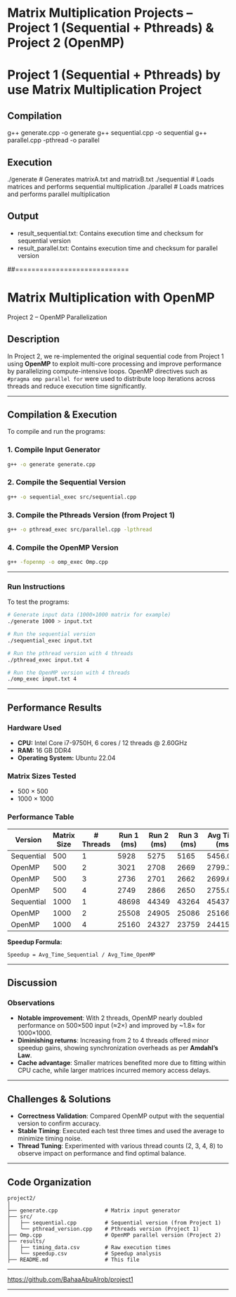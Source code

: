# Matrix Multiplication Projects – Project 1 (Sequential + Pthreads) & Project 2 (OpenMP)

# Project 1 (Sequential + Pthreads) by use Matrix Multiplication Project

## Compilation
g++ generate.cpp -o generate
g++ sequential.cpp -o sequential
g++ parallel.cpp -pthread -o parallel

## Execution
./generate      # Generates matrixA.txt and matrixB.txt
./sequential    # Loads matrices and performs sequential multiplication
./parallel      # Loads matrices and performs parallel multiplication

## Output
- result_sequential.txt: Contains execution time and checksum for sequential version
- result_parallel.txt:   Contains execution time and checksum for parallel version

##============================


Matrix Multiplication with OpenMP
==============================

Project 2 – OpenMP Parallelization

##  Description

In Project 2, we re-implemented the original sequential code from Project 1 using **OpenMP** to exploit multi-core processing and improve performance by parallelizing compute-intensive loops. OpenMP directives such as `#pragma omp parallel for` were used to distribute loop iterations across threads and reduce execution time significantly.

---

##  Compilation & Execution

To compile and run the programs:

### 1. Compile Input Generator
```bash
g++ -o generate generate.cpp
```

### 2. Compile the Sequential Version
```bash
g++ -o sequential_exec src/sequential.cpp
```

### 3. Compile the Pthreads Version (from Project 1)
```bash
g++ -o pthread_exec src/parallel.cpp -lpthread
```

### 4. Compile the OpenMP Version
```bash
g++ -fopenmp -o omp_exec Omp.cpp
```

---

###  Run Instructions

To test the programs:

```bash
# Generate input data (1000×1000 matrix for example)
./generate 1000 > input.txt

# Run the sequential version
./sequential_exec input.txt

# Run the pthread version with 4 threads
./pthread_exec input.txt 4

# Run the OpenMP version with 4 threads
./omp_exec input.txt 4
```

---

##  Performance Results


###  Hardware Used

- **CPU:** Intel Core i7-9750H, 6 cores / 12 threads @ 2.60GHz  
- **RAM:** 16 GB DDR4  
- **Operating System:** Ubuntu 22.04

###  Matrix Sizes Tested

- 500 × 500  
- 1000 × 1000

###  Performance Table

| Version      | Matrix Size | # Threads | Run 1 (ms) | Run 2 (ms) | Run 3 (ms) | Avg Time (ms) | Speedup |
|--------------|-------------|-----------|------------|------------|------------|----------------|---------|
| Sequential   | 500         | 1         | 5928       | 5275       | 5165       | 5456.00        | —       |
| OpenMP       | 500         | 2         | 3021       | 2708       | 2669       | 2799.33        | 1.95×   |
| OpenMP       | 500         | 3         | 2736       | 2701       | 2662       | 2699.67        | 2.02×   |
| OpenMP       | 500         | 4         | 2749       | 2866       | 2650       | 2755.00        | 1.98×   |
| Sequential   | 1000        | 1         | 48698      | 44349      | 43264      | 45437.00       | —       |
| OpenMP       | 1000        | 2         | 25508      | 24905      | 25086      | 25166.33       | 1.81×   |
| OpenMP       | 1000        | 4         | 25160      | 24327      | 23759      | 24415.33       | 1.86×   |

**Speedup Formula:**
```
Speedup = Avg_Time_Sequential / Avg_Time_OpenMP
```

---

##  Discussion

###  Observations

- **Notable improvement**: With 2 threads, OpenMP nearly doubled performance on 500×500 input (≈2×) and improved by ~1.8× for 1000×1000.
- **Diminishing returns**: Increasing from 2 to 4 threads offered minor speedup gains, showing synchronization overheads as per **Amdahl’s Law**.
- **Cache advantage**: Smaller matrices benefited more due to fitting within CPU cache, while larger matrices incurred memory access delays.

---

##  Challenges & Solutions

- **Correctness Validation**: Compared OpenMP output with the sequential version to confirm accuracy.
- **Stable Timing**: Executed each test three times and used the average to minimize timing noise.
- **Thread Tuning**: Experimented with various thread counts (2, 3, 4, 8) to observe impact on performance and find optimal balance.

---

##  Code Organization

```
project2/
│
├── generate.cpp               # Matrix input generator
├── src/
│   ├── sequential.cpp         # Sequential version (from Project 1)
│   └── pthread_version.cpp    # Pthreads version (Project 1)
├── Omp.cpp                    # OpenMP parallel version (Project 2)
├── results/
│   ├── timing_data.csv        # Raw execution times
│   └── speedup.csv            # Speedup analysis
├── README.md                  # This file
```

---



https://github.com/BahaaAbuAlrob/project1

---

